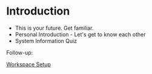 # Introduction

* This is your future. Get familiar.
* Personal Introduction - Let's get to know each other
* System Information Quiz

Follow-up:

[Workspace Setup](https://docs.google.com/presentation/d/1DGI-A_jjjF9XWvOnz7jzxtQ70cqEBiliUhWkw4XkZeI/edit?usp=sharing)
<!-- TODO: English and remake to markdown with pictures. -->
